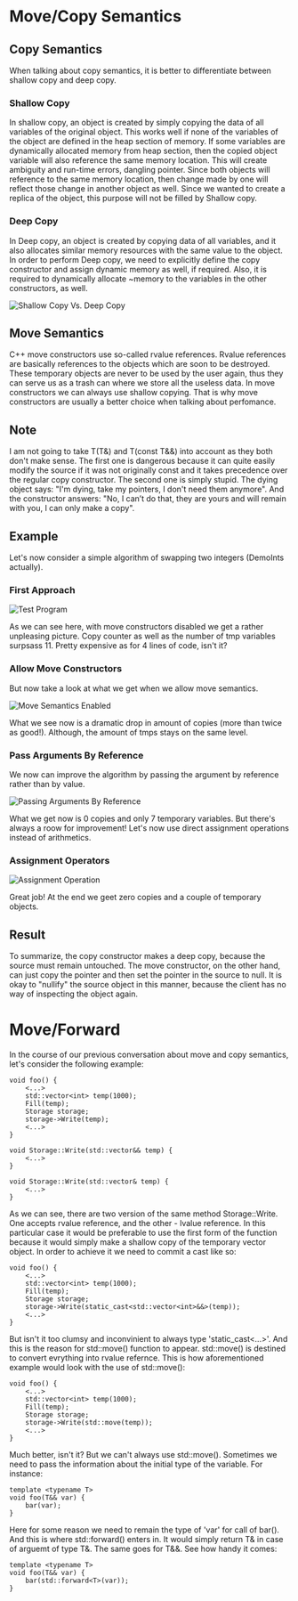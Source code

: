 # Move/Copy Semantics

## Copy Semantics
When talking about copy semantics, it is better to differentiate
between shallow copy and deep copy.

### Shallow Copy
In shallow copy, an object is created by simply copying the data of all variables
of the original object. This works well if none of the variables of the object are
defined in the heap section of memory. If some variables are dynamically allocated
memory from heap section, then the copied object variable will also reference the
same memory location. This will create ambiguity and run-time errors, dangling pointer.
Since both objects will reference to the same memory location, then change made by
one will reflect those change in another object as well. Since we wanted to create
a replica of the object, this purpose will not be filled by Shallow copy. 

### Deep Copy
In Deep copy, an object is created by copying data of all variables, and it also
allocates similar memory resources with the same value to the object. In order to
perform Deep copy, we need to explicitly define the copy constructor and assign
dynamic memory as well, if required. Also, it is required to dynamically allocate
~memory to the variables in the other constructors, as well.

![Shallow Copy Vs. Deep Copy](https://docs.oracle.com/cd/E19205-01/819-3701/images/image2.gif)

## Move Semantics
C++ move constructors use so-called rvalue references. Rvalue references
are basically references to the objects which are soon to be destroyed.
These temporary objects are never to be used by the user again, thus they
can serve us as a trash can where we store all the useless data.
In move constructors we can always use shallow copying. That is why
move constructors are usually a better choice when talking about perfomance.

## Note
I am not going to take T(T&) and T(const T&&) into account as they
both don't make sense. The first one is dangerous because it can quite
easily modify the source if it was not originally const and it takes
precedence over the regular copy constructor. The second one is simply
stupid. The dying object says: "I'm dying, take my pointers, I don't need
them anymore". And the constructor answers: "No, I can’t do that, they are
yours and will remain with you, I can only make a copy".

## Example
Let's now consider a simple algorithm of swapping two integers (DemoInts actually).

### First Approach
![Test Program](lab_data/move_disabled.png)

As we can see here, with move constructors disabled we get a rather
unpleasing picture. Copy counter as well as the number of tmp
variables surpsass 11. Pretty expensive as for 4 lines of code, isn't it?

### Allow Move Constructors
But now take a look at what we get when we allow move semantics.

![Move Semantics Enabled](lab_data/move_enabled.png)

What we see now is a dramatic drop in amount of copies (more than twice as good!).
Although, the amount of tmps stays on the same level.

### Pass Arguments By Reference
We now can improve the algorithm by passing the argument by
reference rather than by value.

![Passing Arguments By Reference](lab_data/reference_optimization.png)

What we get now is 0 copies and only 7 temporary variables. But
there's always a roow for improvement! Let's now use direct assignment
operations instead of arithmetics.

### Assignment Operators
![Assignment Operation](lab_data/assignement_optimization.png)

Great job! At the end we geet zero copies and a couple of temporary objects.

## Result
To summarize, the copy constructor makes a deep copy, because the source
must remain untouched. The move constructor, on the other hand, can just copy
the pointer and then set the pointer in the source to null. It is okay to "nullify"
the source object in this manner, because the client has no way of inspecting the object again.

# Move/Forward

In the course of our previous conversation about move and copy semantics, let's consider the
following example:

```
void foo() {
    <...>
    std::vector<int> temp(1000);
    Fill(temp);
    Storage storage;
    storage->Write(temp);
    <...>
}

void Storage::Write(std::vector&& temp) {
    <...>
}

void Storage::Write(std::vector& temp) {
    <...>
}

```

As we can see, there are two version of the same method Storage::Write.
One accepts rvalue reference, and the other - lvalue reference. In this particular
case it would be preferable to use the first form of the function because it would
simply make a shallow copy of the temporary vector object. In order to achieve it
we need to commit a cast like so:

```
void foo() {
    <...>
    std::vector<int> temp(1000);
    Fill(temp);
    Storage storage;
    storage->Write(static_cast<std::vector<int>&&>(temp));
    <...>
}
```

But isn't it too clumsy and inconvinient to always type 'static_cast<...>'.
And this is the reason for std::move() function to appear. std::move() is
destined to convert evrything into rvalue refernce. This is how aforementioned
example would look with the use of std::move():

```
void foo() {
    <...>
    std::vector<int> temp(1000);
    Fill(temp);
    Storage storage;
    storage->Write(std::move(temp));
    <...>
}
```

Much better, isn't it? But we can't always use std::move(). Sometimes we need to
pass the information about the initial type of the variable. For instance:

```
template <typename T>
void foo(T&& var) {
    bar(var);
}
```

Here for some reason we need to remain the type of 'var' for call of bar(). And this
is where std::forward() enters in. It would simply return T& in case of arguemt of type T&. The
same goes for T&&. See how handy it comes:

```
template <typename T>
void foo(T&& var) {
    bar(std::forward<T>(var));
}
```


